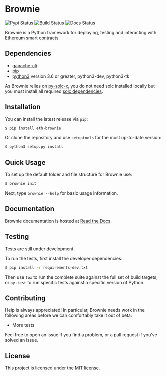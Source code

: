 # Brownie

![Pypi Status](https://img.shields.io/pypi/v/eth-brownie.svg) ![Build Status](https://img.shields.io/travis/com/HyperLink-Technology/brownie.svg) ![Docs Status](https://readthedocs.org/projects/eth-brownie/badge/?version=latest)

Brownie is a Python framework for deploying, testing and interacting with Ethereum smart contracts.

## Dependencies

* [ganache-cli](https://github.com/trufflesuite/ganache-cli)
* [pip](https://pypi.org/project/pip/)
* [python3](https://www.python.org/downloads/release/python-368/) version 3.6 or greater, python3-dev, python3-tk

As Brownie relies on [py-solc-x](https://github.com/iamdefinitelyahuman/py-solc-x), you do not need solc installed locally but you must install all required [solc dependencies](https://solidity.readthedocs.io/en/latest/installing-solidity.html#binary-packages).

## Installation

You can install the latest release via ``pip``:

```bash
$ pip install eth-brownie
```

Or clone the repository and use ``setuptools`` for the most up-to-date version:

```bash
$ python3 setup.py install
```

## Quick Usage

To set up the default folder and file structure for Brownie use:

```bash
$ brownie init
```

Next, type ``brownie --help`` for basic usage information.

## Documentation

Brownie documentation is hosted at [Read the Docs](https://eth-brownie.readthedocs.io/en/latest/).

## Testing

Tests are still under development.

To run the tests, first install the developer dependencies:

```bash
$ pip install -r requirements-dev.txt
```

Then use ``tox`` to run the complete suite against the full set of build targets, or ``py.test`` to run specific tests against a specific version of Python.

## Contributing

Help is always appreciated! In particular, Brownie needs work in the following areas before we can comfortably take it out of beta:

* More tests

Feel free to open an issue if you find a problem, or a pull request if you've solved an issue.

## License

This project is licensed under the [MIT license](LICENSE).
